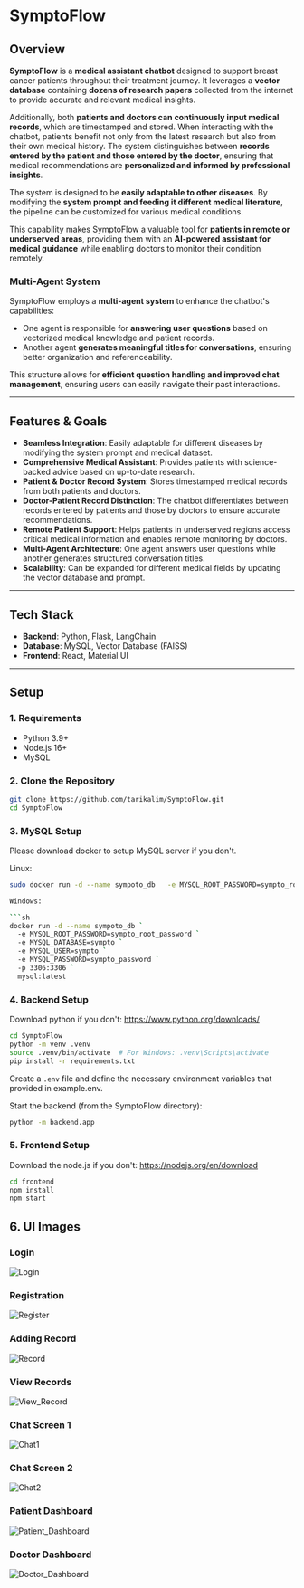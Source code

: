 # SymptoFlow

## Overview

**SymptoFlow** is a **medical assistant chatbot** designed to support breast cancer patients throughout their treatment
journey. It leverages a **vector database** containing **dozens of research papers** collected from the internet to
provide accurate and relevant medical insights.

Additionally, both **patients and doctors can continuously input medical records**, which are timestamped and stored.
When interacting with the chatbot, patients benefit not only from the latest research but also from their own medical
history. The system distinguishes between **records entered by the patient and those entered by the doctor**, ensuring
that medical recommendations are **personalized and informed by professional insights**.

The system is designed to be **easily adaptable to other diseases**. By modifying the **system prompt and feeding it
different medical literature**, the pipeline can be customized for various medical conditions.

This capability makes SymptoFlow a valuable tool for **patients in remote or underserved areas**, providing them with an
**AI-powered assistant for medical guidance** while enabling doctors to monitor their condition remotely.

### Multi-Agent System

SymptoFlow employs a **multi-agent system** to enhance the chatbot's capabilities:

- One agent is responsible for **answering user questions** based on vectorized medical knowledge and patient records.
- Another agent **generates meaningful titles for conversations**, ensuring better organization and referenceability.

This structure allows for **efficient question handling and improved chat management**, ensuring users can easily navigate their past interactions.

---

## Features & Goals

- **Seamless Integration**: Easily adaptable for different diseases by modifying the system prompt and medical dataset.
- **Comprehensive Medical Assistant**: Provides patients with science-backed advice based on up-to-date research.
- **Patient & Doctor Record System**: Stores timestamped medical records from both patients and doctors.
- **Doctor-Patient Record Distinction**: The chatbot differentiates between records entered by patients and those by
  doctors to ensure accurate recommendations.
- **Remote Patient Support**: Helps patients in underserved regions access critical medical information and enables
  remote monitoring by doctors.
- **Multi-Agent Architecture**: One agent answers user questions while another generates structured conversation titles.
- **Scalability**: Can be expanded for different medical fields by updating the vector database and prompt.

---

## Tech Stack

- **Backend**: Python, Flask, LangChain
- **Database**: MySQL, Vector Database (FAISS)
- **Frontend**: React, Material UI

---

## Setup

### 1. Requirements

- Python 3.9+
- Node.js 16+
- MySQL

### 2. Clone the Repository

```sh
git clone https://github.com/tarikalim/SymptoFlow.git
cd SymptoFlow
```

### 3. MySQL Setup

Please download docker to setup MySQL server if you don't.

Linux:

```sh
sudo docker run -d --name sympoto_db   -e MYSQL_ROOT_PASSWORD=sympto_root_password   -e MYSQL_DATABASE=sympto   -e MYSQL_USER=sympto   -e MYSQL_PASSWORD=sympto_password   -p 3306:3306 ```

Windows:

```sh
docker run -d --name sympoto_db `
  -e MYSQL_ROOT_PASSWORD=sympto_root_password `
  -e MYSQL_DATABASE=sympto `
  -e MYSQL_USER=sympto `
  -e MYSQL_PASSWORD=sympto_password `
  -p 3306:3306 `
  mysql:latest
```

### 4. Backend Setup

Download python if you don't:
https://www.python.org/downloads/

```sh
cd SymptoFlow
python -m venv .venv
source .venv/bin/activate  # For Windows: .venv\Scripts\activate
pip install -r requirements.txt
```

Create a `.env` file and define the necessary environment variables that provided in example.env.

Start the backend (from the SymptoFlow directory):

```sh
python -m backend.app
```

### 5. Frontend Setup

Download the node.js if you don't:
https://nodejs.org/en/download

```sh
cd frontend
npm install
npm start
```

## 6. UI Images

### **Login**

![Login](images/login.png)

### **Registration**

![Register](images/register.png)

### **Adding Record**

![Record](images/add_record.png)

### **View Records**

![View_Record](images/records.png)

### **Chat Screen 1**

![Chat1](images/chat_screen1.png)

### **Chat Screen 2**

![Chat2](images/chat_screen2.png)

### **Patient Dashboard**

![Patient_Dashboard](images/patient_dashboard.png)

### **Doctor Dashboard**

![Doctor_Dashboard](images/doctor_dashboard.png)
